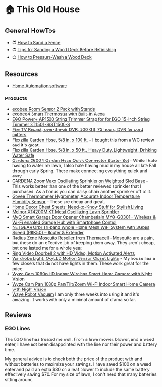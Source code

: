 # :house: This Old House

## General HowTos

- :tv: [How to Sand a Fence](https://www.hunker.com/12002478/how-to-sand-a-fence)
- :tv: [Tips for Sanding a Wood Deck Before Refinishing](https://www.thespruce.com/how-to-sand-a-wood-deck-1825148)
- :tv: [How to Pressure-Wash a Wood Deck](https://www.thespruce.com/power-wash-a-wood-deck-1825149)

## Resources

- [Home Automation software](https://www.home-assistant.io/)

### Products

- [ecobee Room Sensor 2 Pack with Stands](https://smile.amazon.com/gp/product/B00NXRYOIQ/)
- [ecobee4 Smart Thermostat with Built-In Alexa](https://smile.amazon.com/gp/product/B06W2LQY6L/)
- [EGO Power+ AP1500 String Trimmer Strap for for EGO 15-Inch String Trimmer ST1501-S/ST1500-S](https://smile.amazon.com/gp/product/B01HPMQEXM/)
- [Fire TV Recast, over-the-air DVR, 500 GB, 75 hours, DVR for cord cutters](https://smile.amazon.com/gp/product/B01J6A6H74/)
- [Flexzilla Garden Hose, 5/8 in. x 100 ft.](https://smile.amazon.com/gp/product/B0080JA346/) - I bought this from a WC review and it's great. 
- [Flexzilla Garden Hose, 5/8 in. x 50 ft., Heavy Duty, Lightweight, Drinking Water Safe](https://smile.amazon.com/gp/product/B003TFE7ZM/)
- [Gardena 36004 Garden Hose Quick Connector Starter Set](https://smile.amazon.com/gp/product/B00004SDY5/) - While I hate having to water my lawn, I also hate having mud in my house all late Fall through early Spring. These make connecting everything quick and easy. 
- [GARDENA ZoomMaxx Oscillating Sprinkler on Weighted Sled Base](https://smile.amazon.com/gp/product/B00CRF2QD0/) - This works better than one of the better reviewed sprinkler that I purchased. As a bonus you can daisy chain another sprinkler off of it. 
- [Govee Thermometer Hygrometer, Accurate Indoor Temperature Humidity Sensor](https://smile.amazon.com/gp/product/B07Y36FWTT/) - These are cheap and great.
- [Home Decor Cheat Sheets: Need-to-Know Stuff for Stylish Living](https://smile.amazon.com/gp/product/1612435548/)
- [Melnor XT4200M XT Metal Oscillating Lawn Sprinkler](https://smile.amazon.com/gp/product/B0017QDHYM/)
- [MyQ Smart Garage Door Opener Chamberlain MYQ-G0301 - Wireless & Wi-Fi enabled Garage Hub with Smartphone Control](smile/www.amazon.com/gp/product/)
- [NETGEAR Orbi Tri-band Whole Home Mesh WiFi System with 3Gbps Speed (RBK50) – Router & Extender](https://smile.amazon.com/gp/product/B01K4CZOBS/)
- [Radius Zone Mosquito Repeller from Thermacell](https://smile.amazon.com/gp/product/B07KSK7DQM/) - Mosquito are a pain, but these do an effective job of keeping them away. They aren't cheap, but one lasted me for a whole year. 
- [Ring Video Doorbell 2 with HD Video, Motion Activated Alerts](https://smile.amazon.com/gp/product/B072QLXK2T/)
- [Wardrobe Light, OxyLED Motion Sensor Closet Lights](https://smile.amazon.com/gp/product/B01HO1FLDI/) - My house has a few closets that do not have lights in them. These work great for the price. 
- [Wyze Cam 1080p HD Indoor Wireless Smart Home Camera with Night Vision](https://smile.amazon.com/gp/product/B07G2YR23M/)
- [Wyze Cam Pan 1080p Pan/Tilt/Zoom Wi-Fi Indoor Smart Home Camera with Night Vision](https://smile.amazon.com/gp/product/B07DGR98VQ/)
- [Wzye Robot Vacuum](https://wyze.com/wyze-robot-vacuum.html) I am only three weeks into using it and it's amazing. It works with only a minimal amount of drama so far. 

## Reviews

### EGO Lines

The EGO line has treated me well. From a lawn mower, blower, and a weed eater, I have not been disappointed with the line nor their power and battery time.

My general advice is to check both the price of the product with and without batteries to maximize your savings. I have saved $100 on a weed eater and paid an extra $30 on a leaf blower to include the same battery effectively saving $70. For my size of lawn, I don't need that many batteries sitting around.
